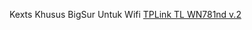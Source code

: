 Kexts Khusus BigSur Untuk Wifi [TPLink TL WN781nd v.2](https://www.tp-link.com/id/home-networking/adapter/tl-wn781nd/)
